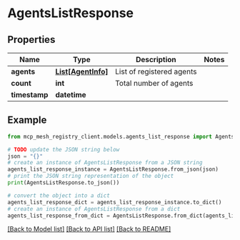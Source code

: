 # AgentsListResponse


## Properties

Name | Type | Description | Notes
------------ | ------------- | ------------- | -------------
**agents** | [**List[AgentInfo]**](AgentInfo.md) | List of registered agents | 
**count** | **int** | Total number of agents | 
**timestamp** | **datetime** |  | 

## Example

```python
from mcp_mesh_registry_client.models.agents_list_response import AgentsListResponse

# TODO update the JSON string below
json = "{}"
# create an instance of AgentsListResponse from a JSON string
agents_list_response_instance = AgentsListResponse.from_json(json)
# print the JSON string representation of the object
print(AgentsListResponse.to_json())

# convert the object into a dict
agents_list_response_dict = agents_list_response_instance.to_dict()
# create an instance of AgentsListResponse from a dict
agents_list_response_from_dict = AgentsListResponse.from_dict(agents_list_response_dict)
```
[[Back to Model list]](../README.md#documentation-for-models) [[Back to API list]](../README.md#documentation-for-api-endpoints) [[Back to README]](../README.md)



